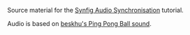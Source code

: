Source material for the [Synfig Audio Synchronisation](http://wiki.synfig.org/wiki/index.php?title=Doc:Audio_Synchronisation) tutorial.

Audio is based on [beskhu's Ping Pong Ball sound](https://www.freesound.org/people/beskhu/sounds/149732/).
